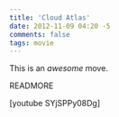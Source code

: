 ```yaml
---
title: 'Cloud Atlas'
date: 2012-11-09 04:20 -5
comments: false
tags: movie
---
```

This is an *awesome* move.

READMORE

[youtube SYjSPPy08Dg]
